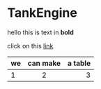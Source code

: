 # TankEngine

hello this is text in **bold**

click on this [link](https://www.youtube.com/watch?v=IO9XlQrEt2Y)

we   |  can make |  a table
-----|:----------:|----------:|
1     |   2        |     3 |    
